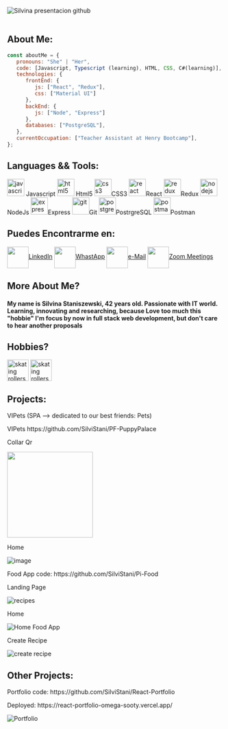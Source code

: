 ![Silvina presentacion github](https://user-images.githubusercontent.com/90510746/155199036-e3f8171c-ad03-4ca0-979f-50b0f38353ad.gif)
  <br></br>
  ## About Me:
```javascript
const aboutMe = {
   pronouns: "She" | "Her",
   code: [Javascript, Typescript (learning), HTML, CSS, C#(learning)],
   technologies: {
      frontEnd: {
         js: ["React", "Redux"],
         css: ["Material UI"]
      },
      backEnd: {
         js: ["Node", "Express"]
      },
      databases: ["PostgreSQL"],
   },
   currentOccupation: ["Teacher Assistant at Henry Bootcamp"],
};
```
## Languages && Tools:
<p align="left">
<img src="https://upload.wikimedia.org/wikipedia/commons/thumb/9/99/Unofficial_JavaScript_logo_2.svg/1024px-Unofficial_JavaScript_logo_2.svg.png" alt="javascript" width="40" height="40"/> Javascript
<img src="https://upload.wikimedia.org/wikipedia/commons/thumb/3/38/HTML5_Badge.svg/600px-HTML5_Badge.svg.png" alt="html5" width="40" height="40"/> Html5
<img src="https://cdn4.iconfinder.com/data/icons/social-media-logos-6/512/121-css3-512.png" alt="css3" width="40" height="40"/>CSS3 <img src="https://seeklogo.com/images/R/react-logo-7B3CE81517-seeklogo.com.png" alt="react" width="40" height="40"/>React <img src="https://seeklogo.com/images/R/redux-logo-9CA6836C12-seeklogo.com.png" alt="redux" width="40" height="40"/>Redux <img src="https://cdn.pixabay.com/photo/2015/04/23/17/41/node-js-736399_960_720.png" alt="nodejs" height="40"/>NodeJs <img src="https://i.cloudup.com/zfY6lL7eFa-3000x3000.png" alt="express" height="40"/>Express <img src="https://www.vectorlogo.zone/logos/git-scm/git-scm-icon.svg" alt="git" width="40" height="40"/>Git <img src="https://upload.wikimedia.org/wikipedia/commons/thumb/2/29/Postgresql_elephant.svg/1200px-Postgresql_elephant.svg.png" alt="postgresql" width="40" height="40"/>PostrgreSQL <img src="https://www.vectorlogo.zone/logos/getpostman/getpostman-icon.svg" alt="postman" width="40" height="40"/>Postman </p>
  
## Puedes Encontrarme en:
<p align="left">
<a href="https://www.linkedin.com/in/silvina-staniszewski-18493276/" target="_blank"><img align="center" src="https://cdn.jsdelivr.net/npm/simple-icons@3.0.1/icons/linkedin.svg" alt="" height="50" width="50" />LinkedIn</a>  
<a href="https://api.whatsapp.com/send/?phone=5491163632288&text&app_absent=0" target="_blank"><img align="center" src="https://cdn-icons-png.flaticon.com/512/901/901090.png" alt="" height="50" width="50" />WhastApp</a>
<a href = "mailto:silvina@gmail.com?subject = Feedback&body = Message"><img align="center" src="https://cdn-icons-png.flaticon.com/512/901/901076.png" alt="" height="50" width="50" />e-Mail</a>   
<a href = "https://us04web.zoom.us/j/2943394020?pwd=M045enpEMVlIZDFROVd3bUJwY05qdz09"><img align="center" src="https://cdn-icons-png.flaticon.com/512/901/901073.png" alt="" height="50" width="50" />Zoom Meetings</a>
</p>

<h2>More About Me?</h2>
<h4>My name is Silvina Staniszewski, 42 years old. Passionate with IT world. Learning, innovating and researching, because Love too much this "hobbie"
  I'm focus by now in full stack web development, but don't care to hear another proposals </h4>
  
  ## Hobbies? 
  
  <p> <img align="center" src="https://cdn-icons-png.flaticon.com/512/2513/2513187.png" alt="skating rollers" height="50" width="50" />
  <img align="center" src="https://cdn-icons-png.flaticon.com/512/3656/3656968.png" alt="skating rollers" height="50" width="50" /> 
</p>

## Projects:

<p>VIPets (SPA --> dedicated to our best friends: Pets)</p>
<p>VIPets </code> https://github.com/SilviStani/PF-PuppyPalace</p>

<p>Collar Qr</p>

<img src="https://user-images.githubusercontent.com/90510746/160607183-5527d9ec-bacf-458f-a48c-d89459f00a81.png" alt=""  height="200px"/>

<p>Home</p>

![image](https://user-images.githubusercontent.com/90510746/160607316-4b5918a5-548b-4945-9c5f-d9265fdea473.png)


<p>Food App code: https://github.com/SilviStani/Pi-Food</p>

<p>Landing Page</p>

![recipes](https://user-images.githubusercontent.com/90510746/155239884-3b3f680e-ddf9-4260-bb24-8575a32c3b49.jpg)

<p>Home</p>

![Home Food App](https://user-images.githubusercontent.com/90510746/155239699-a0ab095e-cfb3-4a32-8756-e1f3b9e4d948.jpg)

<p>Create Recipe</p>

![create recipe](https://user-images.githubusercontent.com/90510746/155239734-b16369fd-4459-443b-8634-344613c791d0.jpg)


## Other Projects:

<p>Portfolio code: https://github.com/SilviStani/React-Portfolio </p>
<p>Deployed: https://react-portfolio-omega-sooty.vercel.app/ </p>


![Portfolio](https://user-images.githubusercontent.com/90510746/155241489-2df2e29a-f32d-4046-8551-df69e2a9cb32.jpg)


